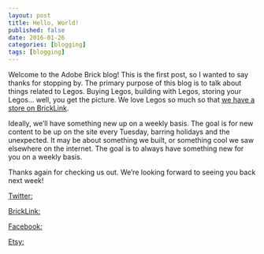 ```yaml
---
layout: post
title: Hello, World!
published: false
date: 2016-01-26
categories: [blogging]
tags: [blogging]
---
```


Welcome to the Adobe Brick blog!  This is the first post, so I wanted to say thanks for stopping by.  The primary purpose of this blog is to talk about things related to Legos.  Buying Legos, building with Legos, storing your Legos… well, you get the picture.  We love Legos so much so that <a href="http://www.bricklink.com/store.asp?p=AdobeBrick">we have a store on BrickLink</a>.  

Ideally, we’ll have something new up on a weekly basis.  The goal is for new content to be up on the site every Tuesday, barring holidays and the unexpected.  It may be about something we built, or something cool we saw elsewhere on the internet.  The goal is to always have something new for you on a weekly basis.

Thanks again for checking us out.  We’re looking forward to seeing you back next week!  

[Twitter:](http://twitter.com/AdobeBrick)

[BrickLink:]( http://www.bricklink.com/store.asp?p=AdobeBrick)

[Facebook:]( https://www.facebook.com/people/Adobe-Brick/100010734844686)

[Etsy:](https://www.etsy.com/shop/Anellas)
